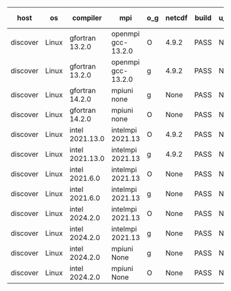 

| host     | os       | compiler                              | mpi                      | o_g        | netcdf        | build       | u_pass          | u_fail          | s_pass            | s_fail            | e_pass             | e_fail             | nuopc_pass       | nuopc_fail       | artifacts link          |
|----------|----------|---------------------------------------|--------------------------|------------|---------------|-------------|-----------------|-----------------|-------------------|-------------------|--------------------|--------------------|------------------|------------------|-------------------------|
| discover | Linux | gfortran 13.2.0 | openmpi gcc-13.2.0  | O | 4.9.2  | PASS | None | None | None | None | None | None | None | None | <a href="https://github.com/esmf-org/esmf-test-artifacts/tree/8b951d2ac8214efeb9aa8d68859599523466316a/develop/gfortran/13.2.0/O/openmpi/gcc-13.2.0" target="_blank">8b951d2</a> | 
| discover | Linux | gfortran 13.2.0 | openmpi gcc-13.2.0  | g | 4.9.2  | PASS | None | None | None | None | None | None | None | None | <a href="https://github.com/esmf-org/esmf-test-artifacts/tree/23c71e3bacc483091a6d7d65570779a4de5aed74/develop/gfortran/13.2.0/g/openmpi/gcc-13.2.0" target="_blank">23c71e3</a> | 
| discover | Linux | gfortran 14.2.0 | mpiuni none  | g | None  | PASS | None | None | None | None | None | None | None | None | <a href="https://github.com/esmf-org/esmf-test-artifacts/tree/07b0b38007b3531d6407fb4ae57c4de1ea2b1c3d/develop/gfortran/14.2.0/g/mpiuni/none" target="_blank">07b0b38</a> | 
| discover | Linux | gfortran 14.2.0 | mpiuni none  | O | None  | PASS | None | None | None | None | None | None | None | None | <a href="https://github.com/esmf-org/esmf-test-artifacts/tree/d6db6bb9d35bddc71ddf9d6ae4c472d816ff01f4/develop/gfortran/14.2.0/O/mpiuni/none" target="_blank">d6db6bb</a> | 
| discover | Linux | intel 2021.13.0 | intelmpi 2021.13  | O | 4.9.2  | PASS | None | None | None | None | None | None | None | None | <a href="https://github.com/esmf-org/esmf-test-artifacts/tree/236262cc0f8e549b7df9baa043302eb180e59df6/develop/intel/2021.13.0/O/intelmpi/2021.13" target="_blank">236262c</a> | 
| discover | Linux | intel 2021.13.0 | intelmpi 2021.13  | g | 4.9.2  | PASS | None | None | None | None | None | None | None | None | <a href="https://github.com/esmf-org/esmf-test-artifacts/tree/449462d48331b6369c5a723457535330ee5325a5/develop/intel/2021.13.0/g/intelmpi/2021.13" target="_blank">449462d</a> | 
| discover | Linux | intel 2021.6.0 | intelmpi 2021.13  | O | None  | PASS | None | None | None | None | None | None | None | None | <a href="https://github.com/esmf-org/esmf-test-artifacts/tree/f8d1364aaec2f5d823656aeae0694d73574aa170/develop/intel/2021.6.0/O/intelmpi/2021.13" target="_blank">f8d1364</a> | 
| discover | Linux | intel 2021.6.0 | intelmpi 2021.13  | g | None  | PASS | None | None | None | None | None | None | None | None | <a href="https://github.com/esmf-org/esmf-test-artifacts/tree/4d53bc6ca0861b53cfb23f1095133ceee79864a9/develop/intel/2021.6.0/g/intelmpi/2021.13" target="_blank">4d53bc6</a> | 
| discover | Linux | intel 2024.2.0 | intelmpi 2021.13  | O | None  | PASS | None | None | None | None | None | None | None | None | <a href="https://github.com/esmf-org/esmf-test-artifacts/tree/13925ea97121e6ee869adaea32621fc64e1108c4/develop/intel/2024.2.0/O/intelmpi/2021.13" target="_blank">13925ea</a> | 
| discover | Linux | intel 2024.2.0 | intelmpi 2021.13  | g | None  | PASS | None | None | None | None | None | None | None | None | <a href="https://github.com/esmf-org/esmf-test-artifacts/tree/02ed270e9a74cf7b5123bb67df4ed168d1f23090/develop/intel/2024.2.0/g/intelmpi/2021.13" target="_blank">02ed270</a> | 
| discover | Linux | intel 2024.2.0 | mpiuni None  | g | None  | PASS | None | None | None | None | None | None | None | None | <a href="https://github.com/esmf-org/esmf-test-artifacts/tree/0c976311cdbc1ba9bef2c20a0bcad318fc2ec13b/develop/intel/2024.2.0/g/mpiuni/None" target="_blank">0c97631</a> | 
| discover | Linux | intel 2024.2.0 | mpiuni None  | O | None  | PASS | None | None | None | None | None | None | None | None | <a href="https://github.com/esmf-org/esmf-test-artifacts/tree/405e51421e24b331067d914120039d299e2320a6/develop/intel/2024.2.0/O/mpiuni/None" target="_blank">405e514</a> | 
